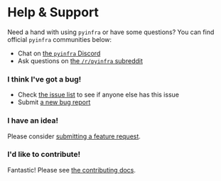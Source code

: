 # Help & Support

Need a hand with using `pyinfra` or have some questions? You can find official `pyinfra` communities below:

+ Chat on [the `pyinfra` Discord](https://discord.gg/w3XxuKw)
+ Ask questions on [the `/r/pyinfra` subreddit](https://reddit.com/r/pyinfra)

### I think I've got a bug!

+ Check [the issue list](https://github.com/Fizzadar/pyinfra/issues) to see if anyone else has this issue
+ Submit [a new bug report](https://github.com/Fizzadar/pyinfra/issues/new/choose)

### I have an idea!

Please consider [submitting a feature request](https://github.com/Fizzadar/pyinfra/issues/new/choose).

### I'd like to contribute!

Fantastic! Please see [the contributing docs](./contributing).
